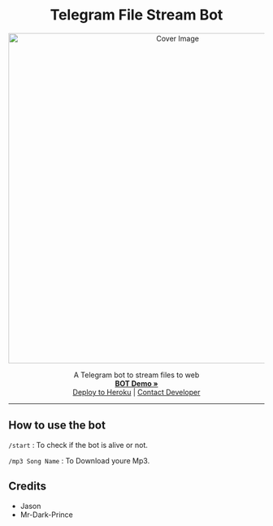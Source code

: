 <h1 align="center">Telegram File Stream Bot</h3>
<p align="center">
  <a href="https://github.com/EverythingSuckz/TG-FileStreamBot">
    <img src="https://socialify.git.ci/hirunaofficial/Telegram-Music-Download-Bot/image?description=1&font=Source%20Code%20Pro&forks=1&issues=1&language=1&owner=1&pattern=Floating%20Cogs&pulls=1&stargazers=1&theme=Dark" alt="Cover Image" width="650">
  </a>
  <p align="center">
    A Telegram bot to stream files to web
    <br />
    <a href="https://telegram.dog/mp3downloadtgbot"><strong>BOT Demo »</strong></a>
    <br />
    <a target="blank" href="https://heroku.com/deploy?template=https://github.com/hirunaofficial/Telegram-Music-Download-Bot">Deploy to Heroku</a>
    |
    <a target="blank" href="https://t.me/hirunaofficial">Contact Developer</a>
  </p>
</p>

<hr>

## How to use the bot
 
`/start` : To check if the bot is alive or not.

`/mp3 Song Name` : To Download youre Mp3.

## Credits

- Jason
- Mr-Dark-Prince
